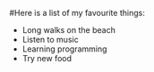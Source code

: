 #Here is a list of my favourite things:
- Long walks on the beach
- Listen to music
- Learning programming
- Try new food
